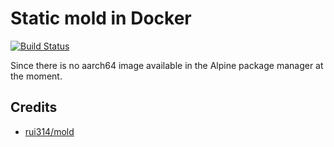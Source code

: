 #  Static mold in Docker
[![Build Status](https://github.com/LANsible/docker-mold/actions/workflows/docker.yml/badge.svg)](https://github.com/LANsible/docker-mold/actions/workflows/docker.yml)

Since there is no aarch64 image available in the Alpine package manager at the moment.

## Credits

* [rui314/mold](https://github.com/rui314/mold)
